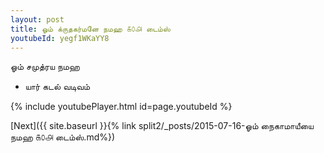 ```yaml
---
layout: post
title: ஓம் க்ருதகர்மனே நமஹ ௧௦௮ டைம்ஸ்
youtubeId: yegf1WKaYY8
---
```

 
 
 ஓம் சமுத்ரய நமஹ  
 
 -  யார் கடல் வடிவம் 
 
  
 
  
 
 
 
 
 
 


{% include youtubePlayer.html id=page.youtubeId %}
 
[Next]({{ site.baseurl }}{% link  split2/_posts/2015-07-16-ஓம் நைகாமாயீயை நமஹ ௧௦௮ டைம்ஸ்.md%})
 
